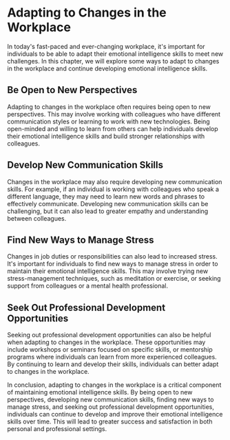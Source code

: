 Adapting to Changes in the Workplace
================================================================================================

In today's fast-paced and ever-changing workplace, it's important for individuals to be able to adapt their emotional intelligence skills to meet new challenges. In this chapter, we will explore some ways to adapt to changes in the workplace and continue developing emotional intelligence skills.

Be Open to New Perspectives
---------------------------

Adapting to changes in the workplace often requires being open to new perspectives. This may involve working with colleagues who have different communication styles or learning to work with new technologies. Being open-minded and willing to learn from others can help individuals develop their emotional intelligence skills and build stronger relationships with colleagues.

Develop New Communication Skills
--------------------------------

Changes in the workplace may also require developing new communication skills. For example, if an individual is working with colleagues who speak a different language, they may need to learn new words and phrases to effectively communicate. Developing new communication skills can be challenging, but it can also lead to greater empathy and understanding between colleagues.

Find New Ways to Manage Stress
------------------------------

Changes in job duties or responsibilities can also lead to increased stress. It's important for individuals to find new ways to manage stress in order to maintain their emotional intelligence skills. This may involve trying new stress-management techniques, such as meditation or exercise, or seeking support from colleagues or a mental health professional.

Seek Out Professional Development Opportunities
-----------------------------------------------

Seeking out professional development opportunities can also be helpful when adapting to changes in the workplace. These opportunities may include workshops or seminars focused on specific skills, or mentorship programs where individuals can learn from more experienced colleagues. By continuing to learn and develop their skills, individuals can better adapt to changes in the workplace.

In conclusion, adapting to changes in the workplace is a critical component of maintaining emotional intelligence skills. By being open to new perspectives, developing new communication skills, finding new ways to manage stress, and seeking out professional development opportunities, individuals can continue to develop and improve their emotional intelligence skills over time. This will lead to greater success and satisfaction in both personal and professional settings.

